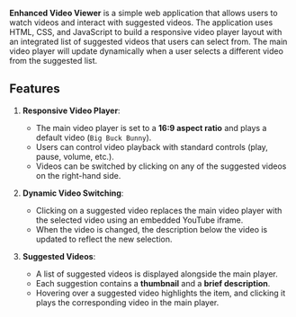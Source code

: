 
**Enhanced Video Viewer** is a simple web application that allows users to watch videos and interact with suggested videos. The application uses HTML, CSS, and JavaScript to build a responsive video player layout with an integrated list of suggested videos that users can select from. The main video player will update dynamically when a user selects a different video from the suggested list.

## Features

1. **Responsive Video Player**:
   - The main video player is set to a **16:9 aspect ratio** and plays a default video (`Big Buck Bunny`).
   - Users can control video playback with standard controls (play, pause, volume, etc.).
   - Videos can be switched by clicking on any of the suggested videos on the right-hand side.

2. **Dynamic Video Switching**:
   - Clicking on a suggested video replaces the main video player with the selected video using an embedded YouTube iframe.
   - When the video is changed, the description below the video is updated to reflect the new selection.

3. **Suggested Videos**:
   - A list of suggested videos is displayed alongside the main player.
   - Each suggestion contains a **thumbnail** and a **brief description**.
   - Hovering over a suggested video highlights the item, and clicking it plays the corresponding video in the main player.
